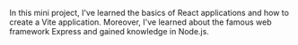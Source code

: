 In this mini project, I've learned the basics of React applications and how to create a Vite application. Moreover, I've learned about the famous web framework Express and gained knowledge in Node.js.
